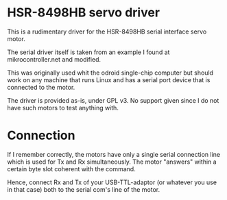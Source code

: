 # HSR-8498HB servo driver

This is a rudimentary driver for the HSR-8498HB serial interface servo motor.

The serial driver itself is taken from an example I found at mikrocontroller.net and modified.

This was originally used whit the odroid single-chip computer but should work on any machine
that runs Linux and has a serial port device that is connected to the motor.

The driver is provided as-is, under GPL v3. No support given since I do not have such motors
to test anything with.

# Connection

If I remember correctly, the motors have only a single serial connection line which is used for
Tx and Rx simultaneously. The motor "answers" within a certain byte slot coherent with the command.

Hence, connect Rx and Tx of your USB-TTL-adaptor (or whatever you use in that case) both to the
serial com's line of the motor.
